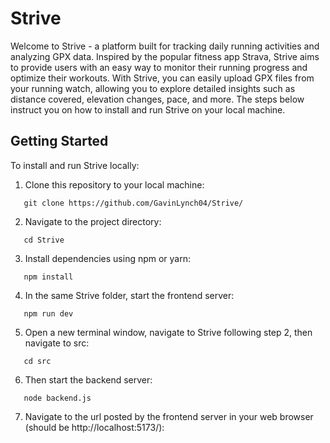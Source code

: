 # Strive
Welcome to Strive - a platform built for tracking daily running activities and analyzing GPX data. Inspired by the popular fitness app Strava, Strive aims to provide users with an easy way to monitor their running progress and optimize their workouts. With Strive, you can easily upload GPX files from your running watch, allowing you to explore detailed insights such as distance covered, elevation changes, pace, and more. The steps below instruct you on how to install and run Strive on your local machine.

## Getting Started
To install and run Strive locally:

1. Clone this repository to your local machine:
```shell
   git clone https://github.com/GavinLynch04/Strive/
```
2. Navigate to the project directory:
```shell
   cd Strive
```
3. Install dependencies using npm or yarn:
```shell
   npm install
```
4. In the same Strive folder, start the frontend server:
```shell
   npm run dev
```
5. Open a new terminal window, navigate to Strive following step 2, then navigate to src:
```shell
   cd src
```
6. Then start the backend server:
```shell
   node backend.js
```

7. Navigate to the url posted by the frontend server in your web browser (should be http://localhost:5173/):
